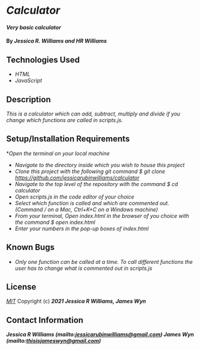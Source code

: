 # _Calculator_

#### _Very basic calculator_

#### By _**Jessica R. Williams and HR Williams**_

## Technologies Used

* _HTML_
* _JavaScript_

## Description

_This is a calculator which can add, subtract, multiply and divide if you change which functions are called in scripts.js._

## Setup/Installation Requirements

*_Open the terminal on your local machine_
* _Navigate to the directory inside which you wish to house this project_
* _Clone this project with the following git command $ git clone https://github.com/jessicarubinwilliams/calculator_
* _Navigate to the top level of the repository with the command $ cd calculator_
* _Open scripts.js in the code editor of your choice_
* _Select which function is called and which are commented out. (Command / on a Mac, Ctrl+K+C on a Windows machine)_
* _From your terminal, Open index.html in the browser of you choice with the command $ open index.html_
* _Enter your numbers in the pop-up boxes of index.html_


## Known Bugs

* _Only one function can be called at a time. To call different functions the user has to change what is commented out in scripts.js_

## License
*[MIT](https://choosealicense.com/licenses/mit/)*
Copyright (c) **_2021 Jessica R Williams, James Wyn_**
## Contact Information
**_Jessica R Williams (mailto:jessicarubinwilliams@gmail.com) James Wyn (mailto:thisisjameswyn@gmail.com)_**
